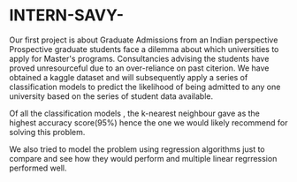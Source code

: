 # INTERN-SAVY-
Our first project is about Graduate Admissions from an Indian perspective
Prospective graduate students face a dilemma about which universities to apply for Master's programs.
Consultancies advising the students have proved unresourceful due to an over-reliance on past citerion.
We have obtained a kaggle dataset and will subsequently apply a series of classification models to predict the likelihood of being 
admitted to any one university based on the series of student data available.


Of all the classification models , the k-nearest neighbour gave as the highest accuracy score(95%) hence the one we would likely recommend
for solving this problem.

We also tried to model the problem using regression algorithms just to compare and see how they would perform and multiple linear regrression performed well.
